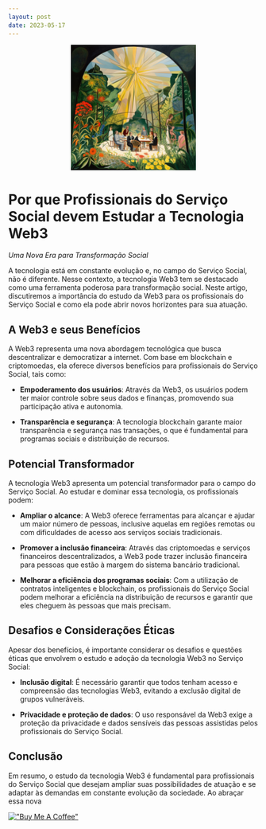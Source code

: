 ```yaml
---
layout: post
date: 2023-05-17
---
```


<p align="center">
<img src="./imgs/17--[Artigo]--O_Significado_do_Numero_Zero_como_Representacao_de_Deus__Uma_Perspectiva_Baseada_na_Filosofia_Taoista.png" height="50%" width="50%" alt="Unform" />
</p>

# Por que Profissionais do Serviço Social devem Estudar a Tecnologia Web3

*Uma Nova Era para Transformação Social*

A tecnologia está em constante evolução e, no campo do Serviço Social, não é diferente. Nesse contexto, a tecnologia Web3 tem se destacado como uma ferramenta poderosa para transformação social. Neste artigo, discutiremos a importância do estudo da Web3 para os profissionais do Serviço Social e como ela pode abrir novos horizontes para sua atuação.

## A Web3 e seus Benefícios

A Web3 representa uma nova abordagem tecnológica que busca descentralizar e democratizar a internet. Com base em blockchain e criptomoedas, ela oferece diversos benefícios para profissionais do Serviço Social, tais como:

- **Empoderamento dos usuários**: Através da Web3, os usuários podem ter maior controle sobre seus dados e finanças, promovendo sua participação ativa e autonomia.

- **Transparência e segurança**: A tecnologia blockchain garante maior transparência e segurança nas transações, o que é fundamental para programas sociais e distribuição de recursos.

## Potencial Transformador

A tecnologia Web3 apresenta um potencial transformador para o campo do Serviço Social. Ao estudar e dominar essa tecnologia, os profissionais podem:

- **Ampliar o alcance**: A Web3 oferece ferramentas para alcançar e ajudar um maior número de pessoas, inclusive aquelas em regiões remotas ou com dificuldades de acesso aos serviços sociais tradicionais.

- **Promover a inclusão financeira**: Através das criptomoedas e serviços financeiros descentralizados, a Web3 pode trazer inclusão financeira para pessoas que estão à margem do sistema bancário tradicional.

- **Melhorar a eficiência dos programas sociais**: Com a utilização de contratos inteligentes e blockchain, os profissionais do Serviço Social podem melhorar a eficiência na distribuição de recursos e garantir que eles cheguem às pessoas que mais precisam.

## Desafios e Considerações Éticas

Apesar dos benefícios, é importante considerar os desafios e questões éticas que envolvem o estudo e adoção da tecnologia Web3 no Serviço Social:

- **Inclusão digital**: É necessário garantir que todos tenham acesso e compreensão das tecnologias Web3, evitando a exclusão digital de grupos vulneráveis.

- **Privacidade e proteção de dados**: O uso responsável da Web3 exige a proteção da privacidade e dados sensíveis das pessoas assistidas pelos profissionais do Serviço Social.

## Conclusão

Em resumo, o estudo da tecnologia Web3 é fundamental para profissionais do Serviço Social que desejam ampliar suas possibilidades de atuação e se adaptar às demandas em constante evolução da sociedade. Ao abraçar essa nova

[!["Buy Me A Coffee"](https://user-images.githubusercontent.com/1376749/120938564-50c59780-c6e1-11eb-814f-22a0399623c5.png)](https://www.buymeacoffee.com/govinda777)